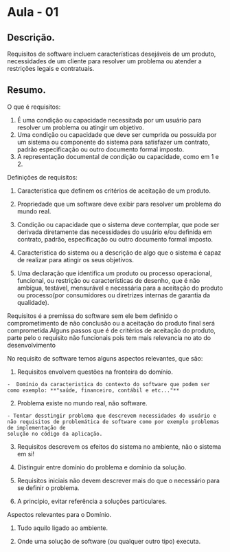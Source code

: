# Aula - 01

## Descrição.

Requisitos de software incluem características desejáveis de um produto, necessidades de um cliente para resolver um problema ou atender a restrições legais e contratuais.

## Resumo.

O que é requisitos:

  1. É uma condição ou capacidade necessitada por um usuário para resolver um problema ou atingir um objetivo.
  2. Uma condição ou capacidade que deve ser cumprida ou possuída por um sistema ou componente do sistema para satisfazer um contrato, padrão especificação ou outro documento formal imposto.
  3. A representação documental de condição ou capacidade, como em 1 e 2.

Definições de requisitos:

  1. Característica que definem os critérios de aceitação de um produto.

  2. Propriedade que um software deve exibir para resolver um problema do mundo real.

  3. Condição ou capacidade que o sistema deve contemplar, que pode ser derivada diretamente das necessidades do usuário e/ou definida em contrato, padrão, especificação ou outro documento formal imposto.

  4. Característica do sistema ou a descrição de algo que o sistema é capaz de realizar para atingir os seus objetivos.
  
  4. Uma declaração que identifica um produto ou processo operacional, funcional, ou restrição ou características de desenho, que é não ambígua, testável, mensurável e necessária para a aceitação do produto ou processo(por consumidores ou diretrizes internas de garantia da qualidade).


  Requisitos é a premissa do software sem ele bem definido o comprometimento de não conclusão ou a aceitação do produto final será comprometida.Alguns passos que é de critérios de aceitação do produto, parte pelo o requisito não funcionais pois tem mais relevancia no ato do desenvolvimento


No requisito de software temos alguns aspectos relevantes, que são:
  1. Requisitos envolvem questões na fronteira do domínio.

    -  Domínio da caracteristica do contexto do software que podem ser como exemplo: **"saúde, financeiro, contábil e etc..."**

  2. Problema existe no mundo real, não software.

    - Tentar desstingir problema que descrevem necessidades do usuário e não requisitos de problemática de software como por exemplo problemas de implementação de 
    solução no código da aplicação.

  3. Requisitos descrevem os efeitos do sistema no ambiente, não o sistema em si!

  4. Distinguir entre domínio do problema e domínio da solução.

  5. Requisitos iniciais não devem descrever mais do que o necessário para se definir o problema.

  6. A princípio, evitar referência a soluções particulares.

  
Aspectos relevantes para o Domínio.

  1. Tudo aquilo ligado ao ambiente.

  2. Onde uma solução de software (ou qualquer outro tipo) executa.